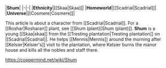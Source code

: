 |**Shum**|
|-|-|
|**Ethnicity**|[[Skaa\|Skaa]]|
|**Homeworld**|[[Scadrial\|Scadrial]]|
|**Universe**|[[Cosmere\|Cosmere]]|

This article is about a character from [[Scadrial\|Scadrial]]. For a [[Roshar\|Rosharan]] plant, see [[Shum (plant)\|Shum (plant)]].
**Shum** is a young [[Skaa\|skaa]] from the [[Tresting plantation\|Tresting plantation]] on [[Scadrial\|Scadrial]].
He helps [[Mennis\|Mennis]] around the morning after [[Kelsier\|Kelsier's]] visit to the plantation, where Kelsier burns the manor house and kills all the nobles and staff there.



https://coppermind.net/wiki/Shum